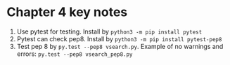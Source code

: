 # Chapter 4 key notes

1. Use pytest for testing. Install by `python3 -m pip install pytest`
1. Pytest can check pep8. Install by `python3 -m pip install pytest-pep8`
1. Test pep 8 by `py.test --pep8 vsearch.py`.
Example of no warnings and errors: `py.test --pep8 vsearch_pep8.py`